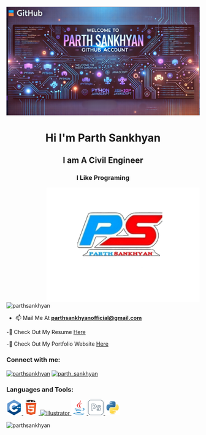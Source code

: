 ![MasterHead](https://github.com/ParthSankhyan/ParthSankhyan/blob/main/IMG_20241222_133529.png)
<h1 align="center"> Hi  I'm Parth Sankhyan</h1>
<h2 align="center"> I am A Civil Engineer  </h2>
<h3 align="center"> I Like Programing </h3>
<img align="right" alt="Coding" width="400" src="https://github.com/ParthSankhyan/ParthSankhyan/blob/main/20241228_005329.png"
  
<p align="left"> <img src="https://komarev.com/ghpvc/?username=parthsankhyan&label=Profile%20views&color=0e75b6&style=flat" alt="parthsankhyan" /> </p>

- 📫 Mail Me At **parthsankhyanofficial@gmail.com**

-📘 Check Out My Resume  [Here](https://drive.google.com/file/d/14c3iXuH6M9chUD-D6EdQT1vhNFUY0zWD/view?usp=drivesdk)

-📕 Check Out My Portfolio Website [Here](https://parthsankhyan.github.io/Portfolio-) 

<h3 align="left">Connect with me:</h3>
<p align="left">
<a href="https://linkedin.com/in/parthsankhyan" target="blank"><img align="center" src="https://raw.githubusercontent.com/rahuldkjain/github-profile-readme-generator/master/src/images/icons/Social/linked-in-alt.svg" alt="parthsankhyan" height="30" width="40" /></a>
<a href="https://instagram.com/__parth__sankhyan" target="blank"><img align="center" src="https://raw.githubusercontent.com/rahuldkjain/github-profile-readme-generator/master/src/images/icons/Social/instagram.svg" alt="parth_sankhyan" height="30" width="40" /></a>
</p>

<h3 align="left">Languages and Tools:</h3>
<p align="left"> <a href="https://www.w3schools.com/cpp/" target="_blank" rel="noreferrer"> <img src="https://raw.githubusercontent.com/devicons/devicon/master/icons/cplusplus/cplusplus-original.svg" alt="cplusplus" width="40" height="40"/> </a> <a href="https://www.w3.org/html/" target="_blank" rel="noreferrer"> <img src="https://raw.githubusercontent.com/devicons/devicon/master/icons/html5/html5-original-wordmark.svg" alt="html5" width="40" height="40"/> </a> <a href="https://www.adobe.com/in/products/illustrator.html" target="_blank" rel="noreferrer"> <img src="https://www.vectorlogo.zone/logos/adobe_illustrator/adobe_illustrator-icon.svg" alt="illustrator" width="40" height="40"/> </a> <a href="https://www.java.com" target="_blank" rel="noreferrer"> <img src="https://raw.githubusercontent.com/devicons/devicon/master/icons/java/java-original.svg" alt="java" width="40" height="40"/> </a> <a href="https://www.photoshop.com/en" target="_blank" rel="noreferrer"> <img src="https://raw.githubusercontent.com/devicons/devicon/master/icons/photoshop/photoshop-line.svg" alt="photoshop" width="40" height="40"/> </a> <a href="https://www.python.org" target="_blank" rel="noreferrer"> <img src="https://raw.githubusercontent.com/devicons/devicon/master/icons/python/python-original.svg" alt="python" width="40" height="40"/> </a> </p>

<p><img align="center" src="https://github-readme-stats.vercel.app/api/top-langs?username=parthsankhyan&show_icons=true&locale=en&layout=compact" alt="parthsankhyan" /></p>
